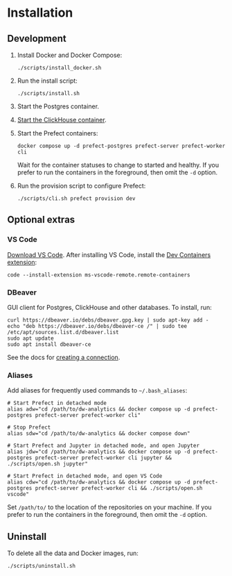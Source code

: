 # Installation

## Development

1. Install Docker and Docker Compose:

    ```shell
    ./scripts/install_docker.sh
    ```

2. Run the install script:

    ```shell
    ./scripts/install.sh
    ```

3. Start the Postgres container.

4. [Start the ClickHouse container](https://github.com/netbek/dw-clickhouse/blob/main/README.md#usage).

5. Start the Prefect containers:

    ```shell
    docker compose up -d prefect-postgres prefect-server prefect-worker cli
    ```

    Wait for the container statuses to change to started and healthy. If you prefer to run the containers in the foreground, then omit the `-d` option.

6. Run the provision script to configure Prefect:

    ```shell
    ./scripts/cli.sh prefect provision dev
    ```

## Optional extras

### VS Code

[Download VS Code](https://code.visualstudio.com/). After installing VS Code, install the [Dev Containers extension](https://marketplace.visualstudio.com/items?itemName=ms-vscode-remote.remote-containers):

```shell
code --install-extension ms-vscode-remote.remote-containers
```

### DBeaver

GUI client for Postgres, ClickHouse and other databases. To install, run:

```shell
curl https://dbeaver.io/debs/dbeaver.gpg.key | sudo apt-key add -
echo "deb https://dbeaver.io/debs/dbeaver-ce /" | sudo tee /etc/apt/sources.list.d/dbeaver.list
sudo apt update
sudo apt install dbeaver-ce
```

See the docs for [creating a connection](https://github.com/dbeaver/dbeaver/wiki/Create-Connection).

### Aliases

Add aliases for frequently used commands to `~/.bash_aliases`:

```shell
# Start Prefect in detached mode
alias adw="cd /path/to/dw-analytics && docker compose up -d prefect-postgres prefect-server prefect-worker cli"

# Stop Prefect
alias sdw="cd /path/to/dw-analytics && docker compose down"

# Start Prefect and Jupyter in detached mode, and open Jupyter
alias jdw="cd /path/to/dw-analytics && docker compose up -d prefect-postgres prefect-server prefect-worker cli jupyter && ./scripts/open.sh jupyter"

# Start Prefect in detached mode, and open VS Code
alias cdw="cd /path/to/dw-analytics && docker compose up -d prefect-postgres prefect-server prefect-worker cli && ./scripts/open.sh vscode"
```

Set `/path/to/` to the location of the repositories on your machine. If you prefer to run the containers in the foreground, then omit the `-d` option.

## Uninstall

To delete all the data and Docker images, run:

```shell
./scripts/uninstall.sh
```
